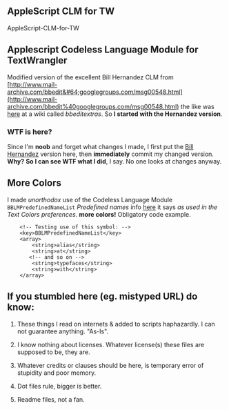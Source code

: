 ## AppleScript CLM for TW ## 

AppleScript-CLM-for-TW

## Applescript Codeless Language Module for TextWrangler ##

Modified version of the excellent Bill Hernandez CLM from [http://www.mail-archive.com/bbedit&#64;googlegroups.com/msg00548.html](http://www.mail-archive.com/bbedit%40googlegroups.com/msg00548.html) the like was [here](http://bbeditextras.org/wiki/index.php?title=Codeless_Language_Modules) at a wiki called _bbeditextras_. So __I started with the Hernandez version__. 

### WTF is here? ###

Since I'm __noob__ and forget what changes I made, I first put the [Bill Hernandez](http://www.mail-archive.com/bbedit@googlegroups.com/msg00548.html) version here, then __immediately__ commit my changed version. __Why?__ __So I can see WTF what I did__, I say. No one looks at changes anyway.

More Colors
----------

I made _unorthodox_ use of the  Codeless Language Module `BBLMPredefinedNameList` _Predefined names_ info [here](http://www.barebones.com/support/develop/clm.html) it says _as used in the Text Colors preferences_. __more colors!__ Obligatory code example.


        <!-- Testing use of this symbol: -->
        <key>BBLMPredefinedNameList</key>
        <array>
        	<string>alias</string>
        	<string>at</string>
           <!-- and so on -->
        	<string>typefaces</string>
        	<string>with</string>
        </array>


If you stumbled here (eg. mistyped URL) do know: 
-----------------------------------------------

1.  These things I read on internets &amp; added to scripts haphazardly.
    I can not guarantee anything. "As-Is".

3.  I know nothing about licenses. Whatever license(s) these files are supposed to be, they are.

5.  Whatever credits or clauses should be here, is temporary error of stupidity and poor memory.

7.  Dot files rule, bigger is better.

9.  Readme files, not a fan.




